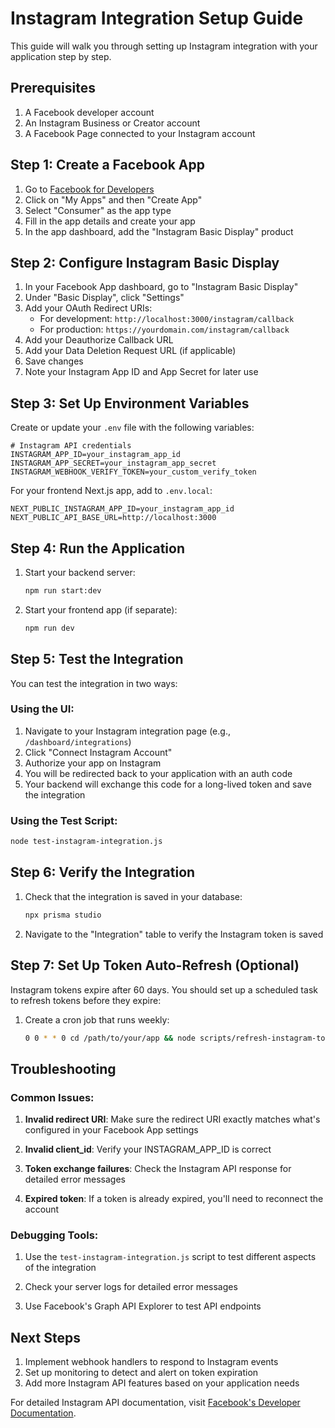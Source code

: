 # Instagram Integration Setup Guide

This guide will walk you through setting up Instagram integration with your application step by step.

## Prerequisites

1. A Facebook developer account
2. An Instagram Business or Creator account
3. A Facebook Page connected to your Instagram account

## Step 1: Create a Facebook App

1. Go to [Facebook for Developers](https://developers.facebook.com/)
2. Click on "My Apps" and then "Create App"
3. Select "Consumer" as the app type
4. Fill in the app details and create your app
5. In the app dashboard, add the "Instagram Basic Display" product

## Step 2: Configure Instagram Basic Display

1. In your Facebook App dashboard, go to "Instagram Basic Display"
2. Under "Basic Display", click "Settings"
3. Add your OAuth Redirect URIs:
   - For development: `http://localhost:3000/instagram/callback`
   - For production: `https://yourdomain.com/instagram/callback`
4. Add your Deauthorize Callback URL
5. Add your Data Deletion Request URL (if applicable)
6. Save changes
7. Note your Instagram App ID and App Secret for later use

## Step 3: Set Up Environment Variables

Create or update your `.env` file with the following variables:

```
# Instagram API credentials
INSTAGRAM_APP_ID=your_instagram_app_id
INSTAGRAM_APP_SECRET=your_instagram_app_secret
INSTAGRAM_WEBHOOK_VERIFY_TOKEN=your_custom_verify_token
```

For your frontend Next.js app, add to `.env.local`:

```
NEXT_PUBLIC_INSTAGRAM_APP_ID=your_instagram_app_id
NEXT_PUBLIC_API_BASE_URL=http://localhost:3000
```

## Step 4: Run the Application

1. Start your backend server:
   ```bash
   npm run start:dev
   ```

2. Start your frontend app (if separate):
   ```bash
   npm run dev
   ```

## Step 5: Test the Integration

You can test the integration in two ways:

### Using the UI:

1. Navigate to your Instagram integration page (e.g., `/dashboard/integrations`)
2. Click "Connect Instagram Account"
3. Authorize your app on Instagram
4. You will be redirected back to your application with an auth code
5. Your backend will exchange this code for a long-lived token and save the integration

### Using the Test Script:

```bash
node test-instagram-integration.js
```

## Step 6: Verify the Integration

1. Check that the integration is saved in your database:
   ```bash
   npx prisma studio
   ```

2. Navigate to the "Integration" table to verify the Instagram token is saved

## Step 7: Set Up Token Auto-Refresh (Optional)

Instagram tokens expire after 60 days. You should set up a scheduled task to refresh tokens before they expire:

1. Create a cron job that runs weekly:
   ```bash
   0 0 * * 0 cd /path/to/your/app && node scripts/refresh-instagram-tokens.js
   ```

## Troubleshooting

### Common Issues:

1. **Invalid redirect URI**: Make sure the redirect URI exactly matches what's configured in your Facebook App settings

2. **Invalid client_id**: Verify your INSTAGRAM_APP_ID is correct

3. **Token exchange failures**: Check the Instagram API response for detailed error messages

4. **Expired token**: If a token is already expired, you'll need to reconnect the account

### Debugging Tools:

1. Use the `test-instagram-integration.js` script to test different aspects of the integration

2. Check your server logs for detailed error messages

3. Use Facebook's Graph API Explorer to test API endpoints

## Next Steps

1. Implement webhook handlers to respond to Instagram events
2. Set up monitoring to detect and alert on token expiration
3. Add more Instagram API features based on your application needs

For detailed Instagram API documentation, visit [Facebook's Developer Documentation](https://developers.facebook.com/docs/instagram-basic-display-api/).
